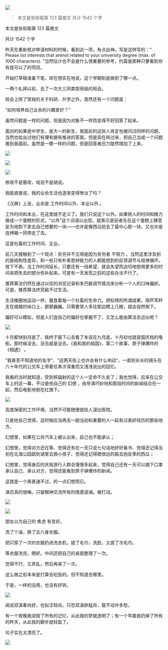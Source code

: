 ![](./images/img_001.jpeg)

> 本文是张衔瑜第 123 篇推文 共计 1542 个字

本文是张衔瑜第 123 篇推文

共计 1542 个字

昨天在重新核对申请材料的时候，看到这一项，有点出神。写是这样写的：“ Please list interests that arenot related to your university degree (max. of 1000 characters). ”当然估计也不会是什么很重要的参考，约莫是那种只要看到你有就可以了的项目。

开始打草稿准备下笔，却在想实在地说，这个学期到底做到了哪一点。

一两个礼拜以前，去了一次大三同类型班级的班会。

班会上除了常规的关于科研、升学之外，竟然还有一个问题是：

“如何培养自己业余的兴趣爱好？”

虽然问题是一样的问题，但是因为对象不一样而变得不好回答了起来。

面对的如果是中学生、是大一的新生，我面前的这些人肯定也被问过同样的问题，当然也给出过他们有理有据有推进的答案。但是现在转过来，把自己当成一个问题推到我面前。虽然是一模一样的问题，但是回答者压力陡然增加了上来。

![](./images/img_002.png)

![](./images/img_003.png)

![](./images/img_004.png)

修改不是篡改，戏说不是胡说。

我能直接说，我的业余生活也逐渐变得惨淡了吗？

《汉典》上说，业余是 工作时间以外、本业以外 。

工作时间和本业，在这里就不定义了。我们只说这个以外。如果把人的时间和精力做成一个蛋糕的形式，“以外”这个词语以出现，就表示是前者先在这个蛋糕上肆意妄为地割下拿去自己想要的一块——也许是像西瓜挖去了最中心那一块，又也许是连烤箱一同带走了去。

这是社畜的工作时间、主业。

前几天接触到了一个观点：贫穷并不见得是因为贫穷者 不努力 。当然这里涉及到的是结构性差异，和一些只有朴素思辨能力的人都能想到的反馈调节与规律循环。按下不表。当工作时间延长，只要还有一线希望、就会失望而迫切地想用更多的时间来把失去的部分弥补起来。可是有一天发现之前的这些办法不行了。

推荐算法仍然在通过以往的浏览记录和多巴胺调节情况来分析一个人的口味偏好。可是，推荐算法终究敌不过生活。

生活像圈地运动一样，蚕食着每一个社畜的生命力。把标榜的所谓成果，用芦苇杆支在城楼的垛口上，颤颤巍巍。只需要常人多往那边瞟上几眼，就会自然倒下。

偏好可以模拟，但是人们连自己的偏好也掌握不了，又怎么能由算法去近似呢？

![](./images/img_005.jpeg)

十月都快到月底了，我终于狠下心去看了本该在九月底、十月初也就是国庆档的电影。那时候没去，没去就是没去。《我和我的祖国》，第二个故事，原子弹爆炸的 《相遇》 。

“我甚至不知道他的名字”、“这两天街上也许会有什么响动”，一直到长长的镜头在六十年代的公交车上带着任素汐深重而又浅浅说出的回忆。

我看的当时就知道，受到核辐射的这个人一定命不久矣了；我也觉得，后来在公交车上的这一幕，不过是他自己的 幻想 ，由导演巧妙地和那段时间的新闻结合在一起，然后电影地倒在红旗下。

![](./images/img_006.jpeg)

高度保密的工作环境，当然不可能随便就给人溜出医院。

只是他自己觉得，这时候应当再去一趟当初和重要的人一起有过美好经历的那些地方。

幻想里，如果在公共汽车上被认出来，自己也不能承认；

幻想里，觉得对方还在等、觉得还有在一天只说七句话地好好看书、觉得还记得当初在北海公园跳到湖里去救小孩子、觉得还记得蹬很远的路去抱反季的西瓜；

幻想里，觉得身后的庆祝游行人群会慢慢多起来，觉得自己还有一天可以摘下口罩承认自己、承认对方，觉得还能看到原子弹爆炸的新闻。

这就是一个再普通不过，的一点幻想而已。

演员真的很棒。只留眼神交流所有的情感波澜。被打动。

![](./images/img_007.png)

![](./images/img_008.jpeg)

朋友以为自己的 焦虑 有变好。

洗了个澡，换了五六身衣服。

把只穿了一次的衣服扔进洗衣机，搓了毛巾，洗脸，又搓了次毛巾。

等衣服洗完，晒好。中间还把自己的桌面整理了一次。

觉得不行，又弄乱，然后再来了一次。

这么做之前本来是打算去吃饭的。但不知道去哪里。

于是，一样的没用，也没有好转。

![](./images/img_009.png)

闻说双溪春尚好，也拟泛轻舟。只恐双溪舴艋舟，载不动许多愁。

有一个夜晚我烧毁了所有的记忆，从此我的梦就透明了；有一个早晨我扔掉了所有的昨天，从此我的脚步就轻盈了。

句子实在太漂亮了。

![](./images/img_010.jpeg)
